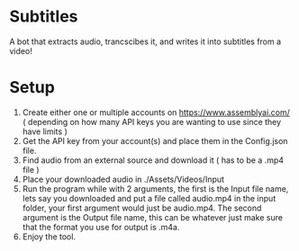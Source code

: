 # Subtitles
A bot that extracts audio, trancscibes it, and writes it into subtitles from a video!
# Setup
1. Create either one or multiple accounts on https://www.assemblyai.com/ ( depending on how many API keys you are wanting to use since they have limits ) 
2. Get the API key from your account(s) and place them in the Config.json file.
3. Find audio from an external source and download it ( has to be a .mp4 file ) 
4. Place your downloaded audio in ./Assets/Videos/Input
5. Run the program while with 2 arguments, the first is the Input file name, lets say you downloaded and put a file called audio.mp4 in the input folder, your first argument would just be audio.mp4. The second argument is the Output file name, this can be whatever just make sure that the format you use for output is .m4a. 
6. Enjoy the tool.
